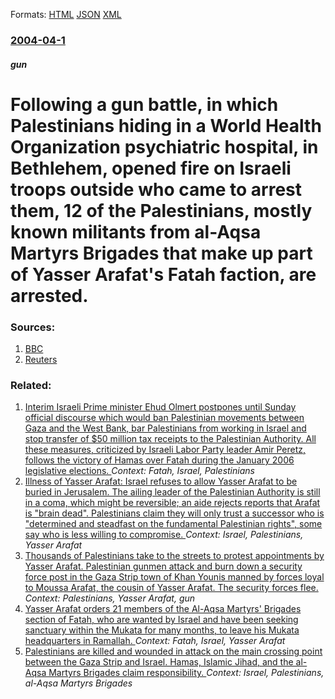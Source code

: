
Formats: [HTML](/news/2004/04/1/following-a-gun-battle-in-which-palestinians-hiding-in-a-world-health-organization-psychiatric-hospital-in-bethlehem-opened-fire-on-isra.html)  [JSON](/news/2004/04/1/following-a-gun-battle-in-which-palestinians-hiding-in-a-world-health-organization-psychiatric-hospital-in-bethlehem-opened-fire-on-isra.json)  [XML](/news/2004/04/1/following-a-gun-battle-in-which-palestinians-hiding-in-a-world-health-organization-psychiatric-hospital-in-bethlehem-opened-fire-on-isra.xml)  

### [2004-04-1](/news/2004/04/1/index.md)

##### gun
#  Following a gun battle, in which Palestinians hiding in a World Health Organization psychiatric hospital, in Bethlehem, opened fire on Israeli troops outside who came to arrest them, 12 of the Palestinians, mostly known militants from al-Aqsa Martyrs Brigades that make up part of Yasser Arafat's Fatah faction, are arrested. 




### Sources:

1. [BBC](http://news.bbc.co.uk/2/hi/middle_east/3589759.stm)
2. [Reuters](http://reuters.com/newsArticle.jhtml;jsessionid=OXGW3W3TKK1ZWCRBAELCFEY?type=topNews&storyID=4723774)

### Related:

1. [ Interim Israeli Prime minister Ehud Olmert postpones until Sunday official discourse which would ban Palestinian movements between Gaza and the West Bank, bar Palestinians from working in Israel and stop transfer of $50 million tax receipts to the Palestinian Authority. All these measures, criticized by Israeli Labor Party leader Amir Peretz, follows the victory of Hamas over Fatah during the January 2006 legislative elections. ](/news/2006/02/17/interim-israeli-prime-minister-ehud-olmert-postpones-until-sunday-official-discourse-which-would-ban-palestinian-movements-between-gaza-and.md) _Context: Fatah, Israel, Palestinians_
2. [ Illness of Yasser Arafat: Israel refuses to allow Yasser Arafat to be buried in Jerusalem. The ailing leader of the Palestinian Authority is still in a coma, which might be reversible; an aide rejects reports that Arafat is "brain dead". Palestinians claim they will only trust a successor who is "determined and steadfast on the fundamental Palestinian rights", some say who is less willing to compromise. ](/news/2004/11/5/illness-of-yasser-arafat-israel-refuses-to-allow-yasser-arafat-to-be-buried-in-jerusalem-the-ailing-leader-of-the-palestinian-authority-i.md) _Context: Israel, Palestinians, Yasser Arafat_
3. [ Thousands of Palestinians take to the streets to protest appointments by Yasser Arafat. Palestinian gunmen attack and burn down a security force post in the Gaza Strip town of Khan Younis manned by forces loyal to Moussa Arafat, the cousin of Yasser Arafat. The security forces flee. ](/news/2004/07/18/thousands-of-palestinians-take-to-the-streets-to-protest-appointments-by-yasser-arafat-palestinian-gunmen-attack-and-burn-down-a-security.md) _Context: Palestinians, Yasser Arafat, gun_
4. [ Yasser Arafat orders 21 members of the Al-Aqsa Martyrs' Brigades section of Fatah, who are wanted by Israel and have been seeking sanctuary within the Mukata for many months, to leave his Mukata headquarters in Ramallah. ](/news/2004/04/22/yasser-arafat-orders-21-members-of-the-al-aqsa-martyrs-brigades-section-of-fatah-who-are-wanted-by-israel-and-have-been-seeking-sanctuary.md) _Context: Fatah, Israel, Yasser Arafat_
5. [ Palestinians are killed and wounded in attack on the main crossing point between the Gaza Strip and Israel. Hamas, Islamic Jihad, and the al-Aqsa Martyrs Brigades claim responsibility. ](/news/2004/03/6/palestinians-are-killed-and-wounded-in-attack-on-the-main-crossing-point-between-the-gaza-strip-and-israel-hamas-islamic-jihad-and-the-a.md) _Context: Israel, Palestinians, al-Aqsa Martyrs Brigades_
